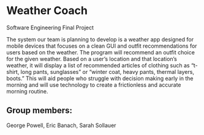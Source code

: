# Weather Coach
Software Engineering Final Project

The system our team is planning to develop is a weather app designed for mobile devices that focuses on a clean GUI and outfit recommendations for users based on the weather. The program will recommend an outfit choice for the given weather. Based on a user’s location and that location’s weather, it will display a list of recommended articles of clothing such as “t-shirt, long pants, sunglasses” or “winter coat, heavy pants, thermal layers, boots.” This will aid people who struggle with decision making early in the morning and will use technology to create a frictionless and accurate morning routine.

## Group members:
George Powell,
Eric Banach,
Sarah Sollauer

